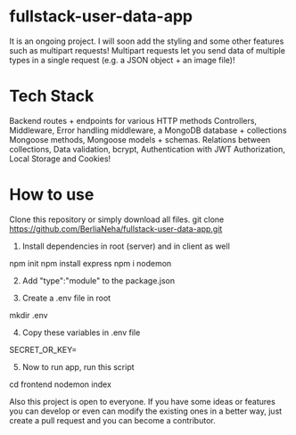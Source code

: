 # fullstack-user-data-app
 It is an ongoing project. I will soon add the styling and some other features such as multipart requests!
Multipart requests let you send data of multiple types in a single request (e.g. a JSON object + an image file)!

# Tech Stack
Backend routes + endpoints for various HTTP methods Controllers, Middleware, Error handling middleware, a MongoDB database + collections Mongoose methods, Mongoose models + schemas. Relations between collections, Data validation, bcrypt, Authentication with JWT Authorization, Local Storage and Cookies!

# How to use

Clone this repository or simply download all files.
git clone https://github.com/BerliaNeha/fullstack-user-data-app.git

1. Install dependencies in root (server) and in client as well

npm init
npm install express
npm i nodemon

2. Add "type":"module" to the package.json

3. Create a .env file in root

mkdir .env

4. Copy these variables in .env file

SECRET_OR_KEY=

5. Now to run app, run this script

cd frontend
nodemon index


Also this project is open to everyone. If you have some ideas or features you can develop or even can modify the existing ones in a better way, just create a pull request and you can become a contributor.